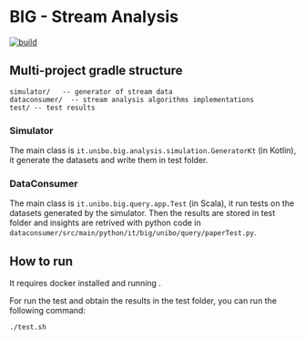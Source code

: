 # BIG - Stream Analysis

[![build](https://github.com/big-unibo/stream-analysis#big---project-template-stream-analysis/actions/workflows/build.yml/badge.svg)](https://github.com/big-unibo/stream-analysis#big---project-template-stream-analysis/actions/workflows/build.yml)

## Multi-project gradle structure
    simulator/   -- generator of stream data
    dataconsumer/  -- stream analysis algorithms implementations
    test/ -- test results
### Simulator
The main class is `it.unibo.big.analysis.simulation.GeneratorKt` (in Kotlin),
it generate the datasets and write them in test folder.

### DataConsumer
The main class is `it.unibo.big.query.app.Test` (in Scala), it run tests on the datasets generated by the simulator.
Then the results are stored in test folder and insights are retrived with python code in `dataconsumer/src/main/python/it/big/unibo/query/paperTest.py`.

## How to run
It requires docker installed and running .

For run the test and obtain the results in the test folder, you can run the following command:
```shell
./test.sh
```